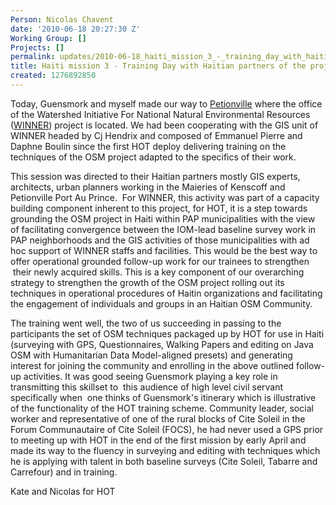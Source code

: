 ```yaml
---
Person: Nicolas Chavent
date: '2010-06-18 20:27:30 Z'
Working Group: []
Projects: []
permalink: updates/2010-06-18_haiti_mission_3_-_training_day_with_haitian_partners_of_the_project_winner
title: Haiti mission 3 - Training Day with Haitian partners of the project WINNER
created: 1276892850
---
```

<p>Today, Guensmork and myself made our way to <a href="http://en.wikipedia.org/wiki/P%C3%A9tionville">Petionville</a> where the office of the Watershed Initiative For National Natural Environmental Resources (<a href="http://www.winner.ht/">WINNER</a>) project is located. We had been cooperating with the GIS unit of WINNER headed by Cj Hendrix and composed of Emmanuel Pierre and Daphne Boulin since the first HOT deploy delivering training on the techniques of the OSM project adapted to the specifics of their work.</p><p>This session was directed to their Haitian partners mostly GIS experts, architects, urban planners working in the Maieries of Kenscoff and Petionville Port Au Prince. &nbsp;For WINNER, this activity was part of a capacity building component inherent to this project, for HOT, it is a step towards grounding the OSM project in Haiti within PAP municipalities with the view of facilitating convergence between the IOM-lead baseline survey work in PAP neighborhoods and the GIS activities of those municipalities with ad hoc support of WINNER staffs and facilities. This would be the best way to offer operational grounded follow-up work for our trainees to strengthen &nbsp;their newly acquired skills. This is a key component of our overarching strategy to strengthen the growth of the OSM project rolling out its techniques in operational procedures of Haitin organizations and facilitating the engagement of individuals and groups in an Haitian OSM Community.</p><p>The training went well, the two of us succeeding in passing to the participants the set of OSM techniques packaged up by HOT for use in Haiti (surveying with GPS, Questionnaires, Walking Papers and editing on Java OSM with Humanitarian Data Model-aligned presets) and generating interest for joining the community and enrolling in the above outlined follow-up activities. It was good seeing Guensmork playing a key role in transmitting this skillset to &nbsp;this audience of high level civil servant specifically when &nbsp;one thinks of Guensmork's itinerary which is illustrative of the functionality of the HOT training scheme. Community leader, social worker and representative of one of the rural blocks of Cite Soleil in the Forum Communautaire of Cite Soleil (FOCS), he had never used a GPS prior to meeting up with HOT in the end of the first mission by early April and made its way to the fluency in surveying and editing with techniques which he is applying with talent in both baseline surveys (Cite Soleil, Tabarre and Carrefour) and in training.</p><p>Kate and Nicolas for HOT</p>
